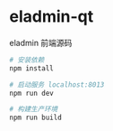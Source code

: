 # eladmin-qt

eladmin 前端源码

``` bash
# 安装依赖
npm install

# 启动服务 localhost:8013
npm run dev

# 构建生产环境
npm run build
```